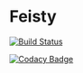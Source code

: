 # Feisty

[![Build Status](https://app.bitrise.io/app/681356848ad83749/status.svg?token=sBfYZATDCDxjs5-J7LTSXw)](https://app.bitrise.io/app/681356848ad83749)

[![Codacy Badge](https://api.codacy.com/project/badge/Grade/6512822329d44287ac989f0a6e7a7650)](https://www.codacy.com?utm_source=github.com&amp;utm_medium=referral&amp;utm_content=Tiewhan/Feisty&amp;utm_campaign=Badge_Grade)
